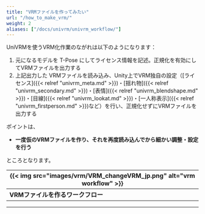 ```yaml
---
title: "VRMファイルを作ってみたい"
url: "/how_to_make_vrm/"
weight: 2
aliases: ["/docs/univrm/univrm_workflow/"]
---
```


UniVRMを使うVRM化作業のながれは以下のようになります：

1. 元になるモデルを T-Pose にしてライセンス情報を記述。正規化を有効にしてVRMファイルを出力する
1. 上記出力した VRMファイルを読み込み、Unity上でVRM独自の設定（[ライセンス]({{< relref "univrm_meta.md" >}})・[揺れ物]({{< relref "univrm_secondary.md" >}})・[表情]({{< relref "univrm_blendshape.md" >}})・[目線]({{< relref "univrm_lookat.md" >}})・[一人称表示]({{< relref "univrm_firstperson.md" >}})など）を行い、正規化せずにVRMファイルを出力する

ポイントは、 

* **一度仮のVRMファイルを作り、それを再度読み込んでから細かい調整・設定を行う**

ところとなります。

| {{< img src="images/vrm/VRM_changeVRM_jp.png" alt="vrm workflow" >}}  |
|-----------------------------------------------------------------------|
| **VRMファイルを作るワークフロー**                                    |

---
